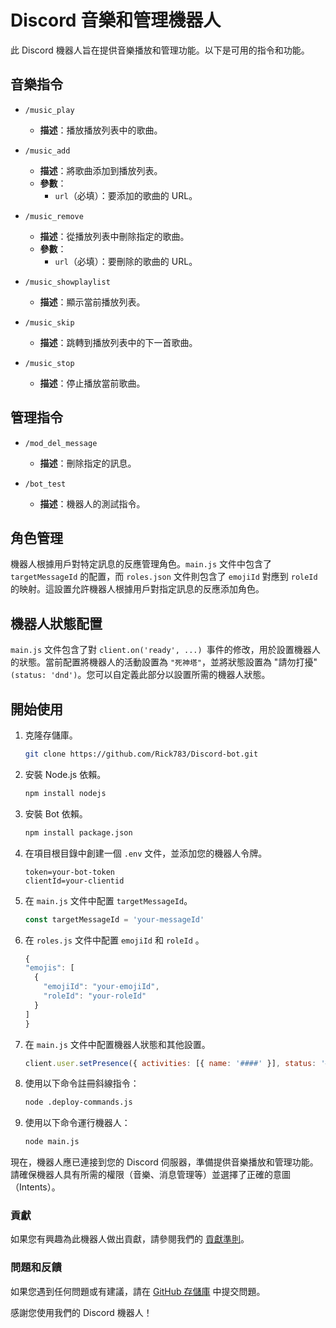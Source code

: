 # Discord 音樂和管理機器人

此 Discord 機器人旨在提供音樂播放和管理功能。以下是可用的指令和功能。

## 音樂指令

- `/music_play`
  - **描述**：播放播放列表中的歌曲。

- `/music_add`
  - **描述**：將歌曲添加到播放列表。
  - **參數**：
    - `url`（必填）：要添加的歌曲的 URL。

- `/music_remove`
  - **描述**：從播放列表中刪除指定的歌曲。
  - **參數**：
    - `url`（必填）：要刪除的歌曲的 URL。

- `/music_showplaylist`
  - **描述**：顯示當前播放列表。

- `/music_skip`
  - **描述**：跳轉到播放列表中的下一首歌曲。

- `/music_stop`
  - **描述**：停止播放當前歌曲。

## 管理指令

- `/mod_del_message`
  - **描述**：刪除指定的訊息。

- `/bot_test`
  - **描述**：機器人的測試指令。

## 角色管理

機器人根據用戶對特定訊息的反應管理角色。`main.js` 文件中包含了 `targetMessageId` 的配置，而 `roles.json` 文件則包含了 `emojiId` 對應到 `roleId` 的映射。這設置允許機器人根據用戶對指定訊息的反應添加角色。

## 機器人狀態配置

`main.js` 文件包含了對 `client.on('ready', ...) `事件的修改，用於設置機器人的狀態。當前配置將機器人的活動設置為 `"死神塔"`，並將狀態設置為 "請勿打擾" `(status: 'dnd')`。您可以自定義此部分以設置所需的機器人狀態。

## 開始使用

1. 克隆存儲庫。

   ```bash
   git clone https://github.com/Rick783/Discord-bot.git
   ```
2. 安裝 Node.js 依賴。

   ```bash
   npm install nodejs
   ```
3. 安裝 Bot 依賴。

    ```bash
   npm install package.json
   ```
3. 在項目根目錄中創建一個 `.env` 文件，並添加您的機器人令牌。

    ```env
    token=your-bot-token
    clientId=your-clientid
    ```
4. 在 `main.js` 文件中配置 `targetMessageId`。

    ```main.js
    const targetMessageId = 'your-messageId'
    ```
5. 在 `roles.js` 文件中配置 `emojiId` 和 `roleId` 。

    ```roles.js
    {
    "emojis": [
      {
        "emojiId": "your-emojiId",
        "roleId": "your-roleId"
      }
    ]
    }
    ```
6. 在 `main.js` 文件中配置機器人狀態和其他設置。

    ```main.js
    client.user.setPresence({ activities: [{ name: '####' }], status: '####' });
    ```
7. 使用以下命令註冊斜線指令：

    ```bash
    node .deploy-commands.js
    ```
8. 使用以下命令運行機器人：

    ```bash
    node main.js
    ```
現在，機器人應已連接到您的 Discord 伺服器，準備提供音樂播放和管理功能。請確保機器人具有所需的權限（音樂、消息管理等）並選擇了正確的意圖（Intents）。

### 貢獻

如果您有興趣為此機器人做出貢獻，請參閱我們的 [貢獻準則](link-to-contributing-guidelines)。

### 問題和反饋

如果您遇到任何問題或有建議，請在 [GitHub 存儲庫](link-to-repository) 中提交問題。

感謝您使用我們的 Discord 機器人！